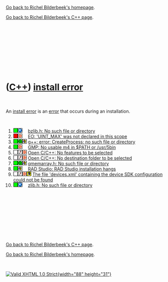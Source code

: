[Go back to Richel Bilderbeek's homepage](index.htm).

[Go back to Richel Bilderbeek's C++ page](Cpp.htm).

 

 

 

 

 

([C++](Cpp.htm)) [install error](CppInstallError.htm)
=====================================================

 

An [install error](CppInstallError.htm) is an [error](CppError.htm) that
occurs during an installation.

 

1.  ![OKAY](PicGreen.png)![Lubuntu](PicLubuntu.png)![ ](PicSpacer.png)
    [bzlib.h: No such file or
    directory](CppInstallErrorBzlibHnoSuchFileOrDirectory.htm)
2.  ![FAIL](PicRed.png)![Ubuntu](PicUbuntu.png)![ ](PicSpacer.png) [EO:
    'UINT\_MAX' was not declared in this
    scope](CppInstallErrorEoUint_maxWasNotDeclaredInThisScope.htm)
3.  ![OKAY](PicGreen.png)![Qwt](PicQwt.png)![Windows](PicWindows.png)
    [g++: error: CreateProcess: no such file or
    directory](CppInstallErrorGppErrorCreateProcessNoSuchFileOrDirectory.htm)
4.  ![OKAY](PicGreen.png)![Ubuntu](PicUbuntu.png)![ ](PicSpacer.png)
    [GMP: No usable m4 in \$PATH or
    /usr/5bin](CppInstallErrorGmpNoUsableM4InPathOrUsr5bin.htm)
5.  ![TODO](PicTransparent.png)![Wine](PicWine.png)![Ubuntu](PicUbuntu.png)
    [Open C/C++: No features to be selected](CppInstallErrorOpenCpp.htm)
6.  ![TODO](PicTransparent.png)![Wine](PicWine.png)![Ubuntu](PicUbuntu.png)
    [Open C/C++: No destination folder to be
    selected](CppInstallErrorOpenCpp.htm)
7.  ![OKAY](PicGreen.png)![Qwt](PicQwt.png)![Windows](PicWindows.png)
    [qmemarray.h: No such file or
    directory](CppInstallErrorQmemarrayHnoSuchFileOrDirectory.htm)
8.  ![OKAY](PicGreen.png)![Windows](PicWindows.png)![ ](PicSpacer.png)
    [RAD Studio: RAD Studio installation
    hangs](CppInstallErrorRadStudioInstallationHangs.htm)
9.  ![TODO](PicTransparent.png)![Wine](PicWine.png)![Ubuntu](PicUbuntu.png)![Symbian](PicSymbian.png)
    [The file 'devices.xml' containing the device SDK configuration
    could not be found](CppInstallErrorDevicesXmlNotFound.htm)
10. ![OKAY](PicGreen.png)![Lubuntu](PicLubuntu.png)![ ](PicSpacer.png)
    [zlib.h: No such file or
    directory](CppInstallErrorZlibHnoSuchFileOrDirectory.htm)

 

 

 

 

 

[Go back to Richel Bilderbeek's C++ page](Cpp.htm).

[Go back to Richel Bilderbeek's homepage](index.htm).

 

[![Valid XHTML 1.0 Strict](valid-xhtml10.png){width="88"
height="31"}](http://validator.w3.org/check?uri=referer)
